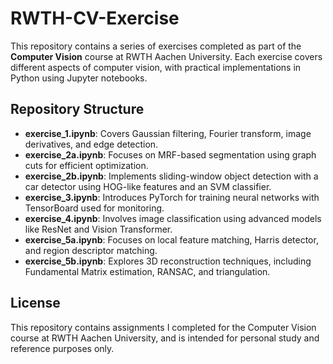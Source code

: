 # RWTH-CV-Exercise

This repository contains a series of exercises completed as part of the **Computer Vision** course at RWTH Aachen University. Each exercise covers different aspects of computer vision, with practical implementations in Python using Jupyter notebooks.

## Repository Structure

- **exercise_1.ipynb**: Covers Gaussian filtering, Fourier transform, image derivatives, and edge detection.
- **exercise_2a.ipynb**: Focuses on MRF-based segmentation using graph cuts for efficient optimization.
- **exercise_2b.ipynb**: Implements sliding-window object detection with a car detector using HOG-like features and an SVM classifier.
- **exercise_3.ipynb**: Introduces PyTorch for training neural networks with TensorBoard used for monitoring.
- **exercise_4.ipynb**: Involves image classification using advanced models like ResNet and Vision Transformer.
- **exercise_5a.ipynb**: Focuses on local feature matching, Harris detector, and region descriptor matching.
- **exercise_5b.ipynb**: Explores 3D reconstruction techniques, including Fundamental Matrix estimation, RANSAC, and triangulation.

## License

This repository contains assignments I completed for the Computer Vision course at RWTH Aachen University, and is intended for personal study and reference purposes only.


